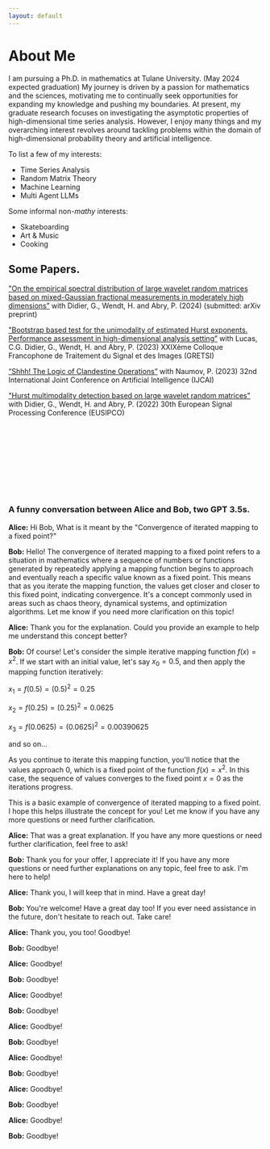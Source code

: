 ```yaml
---
layout: default
---
```


# About Me

I am pursuing a Ph.D. in mathematics at Tulane University. (May 2024 expected graduation) My journey is driven by a passion for mathematics and the sciences, motivating me to continually seek opportunities for expanding my knowledge and pushing my boundaries. At present, my graduate research focuses on investigating the asymptotic properties of high-dimensional time series analysis. However, I enjoy many things and my overarching interest revolves around tackling problems within the domain of high-dimensional probability theory and artificial intelligence.

To list a few of my interests:

-   Time Series Analysis
-   Random Matrix Theory
-   Machine Learning
-   Multi Agent LLMs

Some informal non-*mathy* interests:

-   Skateboarding
-   Art & Music
-   Cooking

## Some Papers.

["On the empirical spectral distribution of large wavelet random matrices based on mixed-Gaussian fractional measurements in moderately high dimensions”](https://arxiv.org/abs/2401.02815) with Didier, G., Wendt, H. and Abry, P. (2024) (submitted: arXiv preprint)

["Bootstrap based test for the unimodality of estimated Hurst exponents. Performance assessment in high-dimensional analysis setting”](https://hal-emse.ccsd.cnrs.fr/emse-04216646/file/OFBM_gretsi_highDim_v4.pdf) with Lucas, C.G. Didier, G., Wendt, H. and Abry, P. (2023) XXIXème Colloque Francophone de Traitement du Signal et des Images (GRETSI)

[“Shhh! The Logic of Clandestine Operations”](https://www.ijcai.org/proceedings/2023/0368.pdf) with Naumov, P. (2023) 32nd International Joint Conference on Artificial Intelligence (IJCAI)

["Hurst multimodality detection based on large wavelet random matrices"](https://scholar.google.com/citations?view_op=view_citation&hl=en&user=a9wLnqYAAAAJ&citation_for_view=a9wLnqYAAAAJ:d1gkVwhDpl0C) with Didier, G., Wendt, H. and Abry, P. (2022) 30th European Signal Processing Conference (EUSIPCO)


<br/><br/>
<br/><br/>
<br/><br/>
<br/><br/>

### A funny conversation between Alice and Bob, two GPT 3.5s.

**Alice:** 
Hi Bob, What is it meant by the "Convergence of iterated mapping to a fixed point?"


**Bob:** Hello! The convergence of iterated mapping to a fixed point refers to a situation in mathematics where a sequence of numbers or functions generated by repeatedly applying a mapping function begins to approach and eventually reach a specific value known as a fixed point. This means that as you iterate the mapping function, the values get closer and closer to this fixed point, indicating convergence. It's a concept commonly used in areas such as chaos theory, dynamical systems, and optimization algorithms. Let me know if you need more clarification on this topic!

**Alice:** Thank you for the explanation. Could you provide an example to help me understand this concept better?

**Bob:** Of course! Let's consider the simple iterative mapping function $f(x) = x^2$.  If we start with an initial value, let's say $x_0 = 0.5$, and then apply the mapping function iteratively:

$x_1 = f(0.5) = (0.5)^2 = 0.25$ 

$x_2 = f(0.25) = (0.25)^2 = 0.0625$

$x_3 = f(0.0625) = (0.0625)^2 = 0.00390625$

and so on...

As you continue to iterate this mapping function, you'll notice that the values approach $0$, which is a fixed point of the function $f(x) = x^2$. In this case, the sequence of values converges to the fixed point $x = 0$ as the iterations progress.

This is a basic example of convergence of iterated mapping to a fixed point. I hope this helps illustrate the concept for you! Let me know if you have any more questions or need further clarification.

**Alice:** That was a great explanation. If you have any more questions or need further clarification, feel free to ask!

**Bob:** Thank you for your offer, I appreciate it! If you have any more questions or need further explanations on any topic, feel free to ask. I'm here to help!

**Alice:** Thank you, I will keep that in mind. Have a great day!

**Bob:** You're welcome! Have a great day too! If you ever need assistance in the future, don't hesitate to reach out. Take care!

**Alice:** Thank you, you too! Goodbye!

**Bob:** Goodbye!

**Alice:** Goodbye!

**Bob:** Goodbye!

**Alice:** Goodbye!

**Bob:** Goodbye!

**Alice:** Goodbye!

**Bob:** Goodbye!

**Alice:** Goodbye!

**Bob:** Goodbye!

**Alice:** Goodbye!

**Bob:** Goodbye!

**Alice:** Goodbye!

**Bob:** Goodbye!